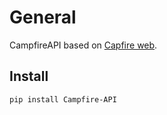# General

CampfireAPI based on [Capfire web](https://github.com/timas130/campfire-web).

## Install

```bash
pip install Campfire-API
```

